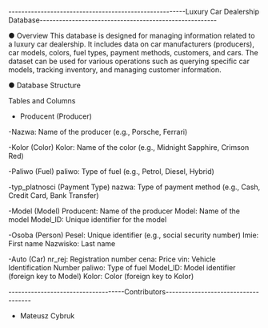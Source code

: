 
-------------------------------------------------------Luxury Car Dealership Database-------------------------------------------------------

● Overview
This database is designed for managing information related to a luxury car dealership. 
It includes data on car manufacturers (producers), car models, colors, fuel types, 
payment methods, customers, and cars. The dataset can be used for various operations 
such as querying specific car models, tracking inventory, and managing customer information.

● Database Structure

Tables and Columns

 - Producent (Producer)

-Nazwa: Name of the producer (e.g., Porsche, Ferrari)

-Kolor (Color)
Kolor: Name of the color (e.g., Midnight Sapphire, Crimson Red)

-Paliwo (Fuel)
paliwo: Type of fuel (e.g., Petrol, Diesel, Hybrid)

-typ_platnosci (Payment Type)
nazwa: Type of payment method (e.g., Cash, Credit Card, Bank Transfer)

-Model (Model)
Producent: Name of the producer
Model: Name of the model
Model_ID: Unique identifier for the model

-Osoba (Person)
Pesel: Unique identifier (e.g., social security number)
Imie: First name
Nazwisko: Last name

-Auto (Car)
nr_rej: Registration number
cena: Price
vin: Vehicle Identification Number
paliwo: Type of fuel
Model_ID: Model identifier (foreign key to Model)
Kolor: Color (foreign key to Kolor)



------------------------------------Contributors------------------------------------
- Mateusz Cybruk
